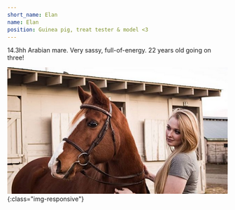 ```yaml
---
short_name: Elan
name: Elan
position: Guinea pig, treat tester & model <3
---
```

14.3hh Arabian mare. Very sassy, full-of-energy. 22 years old going on three!

![Roll On Liniment](/assets/images/elan2.png){:class="img-responsive"}